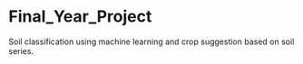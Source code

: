 # Final_Year_Project
Soil classification using machine learning and crop suggestion based on soil series.
